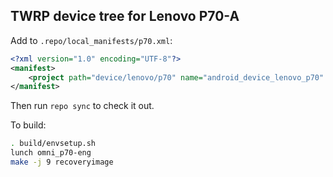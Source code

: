 ## TWRP device tree for Lenovo P70-A

Add to `.repo/local_manifests/p70.xml`:

```xml
<?xml version="1.0" encoding="UTF-8"?>
<manifest>
	<project path="device/lenovo/p70" name="android_device_lenovo_p70" remote="TeamWin" revision="android-5.1" />
</manifest>
```

Then run `repo sync` to check it out.

To build:

```sh
. build/envsetup.sh
lunch omni_p70-eng
make -j 9 recoveryimage
```